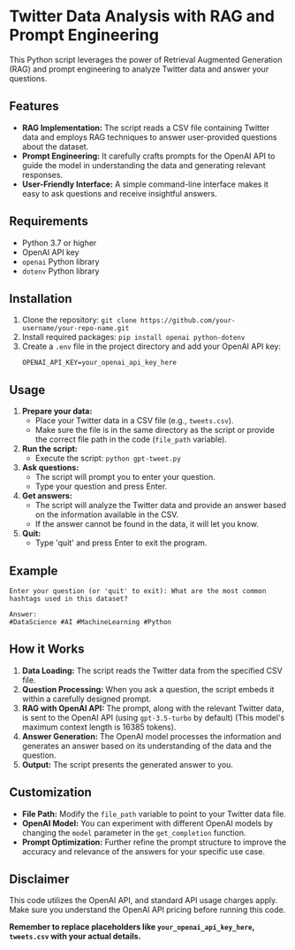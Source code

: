
# Twitter Data Analysis with RAG and Prompt Engineering

This Python script leverages the power of Retrieval Augmented Generation (RAG) and prompt engineering to analyze Twitter data and answer your questions.

## Features

- **RAG Implementation:** The script reads a CSV file containing Twitter data and employs RAG techniques to answer user-provided questions about the dataset.
- **Prompt Engineering:**  It carefully crafts prompts for the OpenAI API to guide the model in understanding the data and generating relevant responses.
- **User-Friendly Interface:** A simple command-line interface makes it easy to ask questions and receive insightful answers.

## Requirements

- Python 3.7 or higher
- OpenAI API key
- `openai` Python library
- `dotenv` Python library

## Installation

1. Clone the repository: `git clone https://github.com/your-username/your-repo-name.git`
2. Install required packages: `pip install openai python-dotenv`
3. Create a `.env` file in the project directory and add your OpenAI API key:
   ```
   OPENAI_API_KEY=your_openai_api_key_here
   ```

## Usage

1.  **Prepare your data:**
    -   Place your Twitter data in a CSV file (e.g., `tweets.csv`).
    -   Make sure the file is in the same directory as the script or provide the correct file path in the code (`file_path` variable).
2.  **Run the script:**
    -   Execute the script: `python gpt-tweet.py`
3.  **Ask questions:**
    -   The script will prompt you to enter your question.
    -   Type your question and press Enter.
4.  **Get answers:**
    -   The script will analyze the Twitter data and provide an answer based on the information available in the CSV.
    -   If the answer cannot be found in the data, it will let you know.
5.  **Quit:**
    -   Type 'quit' and press Enter to exit the program.

## Example

```
Enter your question (or 'quit' to exit): What are the most common hashtags used in this dataset?

Answer:
#DataScience #AI #MachineLearning #Python
```

## How it Works

1.  **Data Loading:** The script reads the Twitter data from the specified CSV file.
2.  **Question Processing:** When you ask a question, the script embeds it within a carefully designed prompt.
3.  **RAG with OpenAI API:** The prompt, along with the relevant Twitter data, is sent to the OpenAI API (using `gpt-3.5-turbo` by default) (This model's maximum context length is 16385 tokens).
4.  **Answer Generation:** The OpenAI model processes the information and generates an answer based on its understanding of the data and the question.
5.  **Output:** The script presents the generated answer to you.

## Customization

-   **File Path:** Modify the `file_path` variable to point to your Twitter data file.
-   **OpenAI Model:** You can experiment with different OpenAI models by changing the `model` parameter in the `get_completion` function.
-   **Prompt Optimization:**  Further refine the prompt structure to improve the accuracy and relevance of the answers for your specific use case.

## Disclaimer

This code utilizes the OpenAI API, and standard API usage charges apply. Make sure you understand the OpenAI API pricing before running this code.


**Remember to replace placeholders like `your_openai_api_key_here`, `tweets.csv` with your actual details.**
